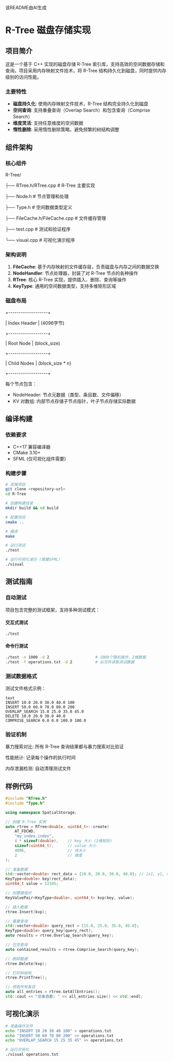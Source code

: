 该README由AI生成
# R-Tree 磁盘存储实现

## 项目简介

这是一个基于 C++ 实现的磁盘存储 R-Tree 索引库，支持高效的空间数据存储和查询。项目采用内存映射文件技术，将 R-Tree 结构持久化到磁盘，同时提供内存级别的访问性能。

### 主要特性

- **磁盘持久化**: 使用内存映射文件技术，R-Tree 结构完全持久化到磁盘
- **空间查询**: 支持重叠查询（Overlap Search）和包含查询（Comprise Search）
- **维度灵活**: 支持任意维度的空间数据
- **惰性删除**: 采用惰性删除策略，避免频繁的树结构调整

## 组件架构

### 核心组件
R-Tree/

├── RTree.h/RTree.cpp # R-Tree 主要实现

├── Node.h # 节点管理和处理

├── Type.h # 空间数据类型定义

├── FileCache.h/FileCache.cpp # 文件缓存管理

├── test.cpp # 测试和验证程序

└── visual.cpp # 可视化演示程序


### 架构说明

1. **FileCache**: 基于内存映射的文件缓存层，负责磁盘与内存之间的数据交换
2. **NodeHandler**: 节点处理器，封装了对 R-Tree 节点的各种操作
3. **RTree**: 核心 R-Tree 实现，提供插入、删除、查询等操作
4. **KeyType**: 通用的空间数据类型，支持多维矩形区域

### 磁盘布局
+-------------------+

| Index Header | (4096字节)

+-------------------+

| Root Node | (block_size)

+-------------------+

| Child Nodes | (block_size * n)

+-------------------+

每个节点包含：
- NodeHeader: 节点元数据（类型、条目数、文件偏移）
- KV 对数组: 内部节点存储子节点指针，叶子节点存储实际数据

## 编译构建

### 依赖要求

- C++17 兼容编译器
- CMake 3.10+
- SFML (仅可视化组件需要)

### 构建步骤

```bash
# 克隆项目
git clone <repository-url>
cd R-Tree

# 创建构建目录
mkdir build && cd build

# 配置项目
cmake ..

# 编译
make

# 运行测试
./test

# 运行可视化演示 (需要SFML)
./visual
```

## 测试指南
### 自动测试
项目包含完整的测试框架，支持多种测试模式：

#### 交互式测试
```bash
./test
```

#### 命令行测试
```bash
./test -n 1000 -d 2                    # 1000个随机操作，2维数据
./test -f operations.txt -d 2          # 从文件读取测试数据
```

### 测试数据格式
测试文件格式示例：
```PlainText
text
INSERT 10.0 20.0 30.0 40.0 100
INSERT 50.0 60.0 70.0 80.0 200
OVERLAP_SEARCH 15.0 25.0 35.0 45.0
DELETE 10.0 20.0 30.0 40.0
COMPRISE_SEARCH 0.0 0.0 100.0 100.0
```

### 验证机制
暴力搜索对比: 所有 R-Tree 查询结果都与暴力搜索对比验证

性能统计: 记录每个操作的执行时间

内存泄漏检测: 自动清理测试文件

## 样例代码

```cpp
#include "RTree.h"
#include "Type.h"

using namespace SpatialStorage;

// 创建 R-Tree 实例
auto rtree = RTree<double, uint64_t>::create(
    AT_FDCWD, 
    "my_index.index", 
    4 * sizeof(double),    // key 大小 (2维矩形)
    sizeof(uint64_t),      // value 大小
    4096,                  // 块大小
    2                      // 维度
);

// 准备数据
std::vector<double> rect_data = {10.0, 20.0, 30.0, 40.0}; // [x1, y1, x2, y2]
KeyType<double> key(rect_data);
uint64_t value = 12345;

// 创建键值对
KeyValuePair<KeyType<double>, uint64_t> kvp(key, value);

// 插入数据
rtree.Insert(kvp);

// 重叠查询
std::vector<double> query_rect = {15.0, 25.0, 35.0, 45.0};
KeyType<double> query_key(query_rect);
auto results = rtree.Overlap_Search(query_key);

// 包含查询
auto contained_results = rtree.Comprise_Search(query_key);

// 删除数据
rtree.Delete(kvp);

// 打印树结构
rtree.PrintTree();

// 获取所有条目
auto all_entries = rtree.GetAllEntries();
std::cout << "总条目数: " << all_entries.size() << std::endl;
```

## 可视化演示
```bash
# 准备操作文件
echo "INSERT 10 20 30 40 100" > operations.txt
echo "INSERT 50 60 70 80 200" >> operations.txt
echo "OVERLAP_SEARCH 15 25 35 45" >> operations.txt

# 运行可视化
./visual operations.txt
```